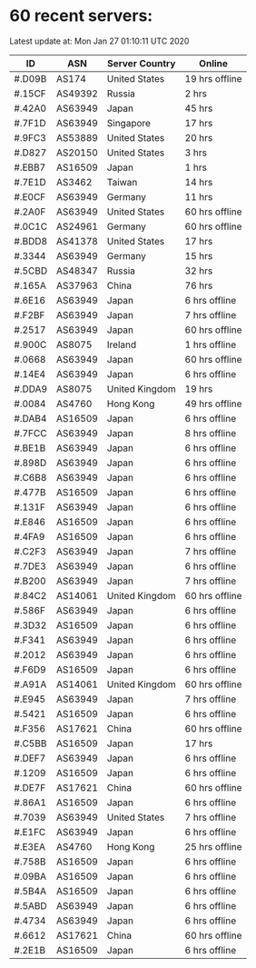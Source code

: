 # 60 recent servers:

Latest update at: Mon Jan 27 01:10:11 UTC 2020

| ID | ASN | Server Country | Online |
| -- | --- | -------------- | ------ |
| #.D09B | AS174 | United States | 19 hrs offline |
| #.15CF | AS49392 | Russia | 2 hrs |
| #.42A0 | AS63949 | Japan | 45 hrs |
| #.7F1D | AS63949 | Singapore | 17 hrs |
| #.9FC3 | AS53889 | United States | 20 hrs |
| #.D827 | AS20150 | United States | 3 hrs |
| #.EBB7 | AS16509 | Japan | 1 hrs |
| #.7E1D | AS3462 | Taiwan | 14 hrs |
| #.E0CF | AS63949 | Germany | 11 hrs |
| #.2A0F | AS63949 | United States | 60 hrs offline |
| #.0C1C | AS24961 | Germany | 60 hrs offline |
| #.BDD8 | AS41378 | United States | 17 hrs |
| #.3344 | AS63949 | Germany | 15 hrs |
| #.5CBD | AS48347 | Russia | 32 hrs |
| #.165A | AS37963 | China | 76 hrs |
| #.6E16 | AS63949 | Japan | 6 hrs offline |
| #.F2BF | AS63949 | Japan | 7 hrs offline |
| #.2517 | AS63949 | Japan | 60 hrs offline |
| #.900C | AS8075 | Ireland | 1 hrs offline |
| #.0668 | AS63949 | Japan | 60 hrs offline |
| #.14E4 | AS63949 | Japan | 6 hrs offline |
| #.DDA9 | AS8075 | United Kingdom | 19 hrs |
| #.0084 | AS4760 | Hong Kong | 49 hrs offline |
| #.DAB4 | AS16509 | Japan | 6 hrs offline |
| #.7FCC | AS63949 | Japan | 8 hrs offline |
| #.BE1B | AS63949 | Japan | 6 hrs offline |
| #.898D | AS63949 | Japan | 6 hrs offline |
| #.C6B8 | AS63949 | Japan | 6 hrs offline |
| #.477B | AS16509 | Japan | 6 hrs offline |
| #.131F | AS63949 | Japan | 6 hrs offline |
| #.E846 | AS16509 | Japan | 6 hrs offline |
| #.4FA9 | AS16509 | Japan | 6 hrs offline |
| #.C2F3 | AS63949 | Japan | 7 hrs offline |
| #.7DE3 | AS63949 | Japan | 6 hrs offline |
| #.B200 | AS63949 | Japan | 7 hrs offline |
| #.84C2 | AS14061 | United Kingdom | 60 hrs offline |
| #.586F | AS63949 | Japan | 6 hrs offline |
| #.3D32 | AS16509 | Japan | 6 hrs offline |
| #.F341 | AS63949 | Japan | 6 hrs offline |
| #.2012 | AS63949 | Japan | 6 hrs offline |
| #.F6D9 | AS16509 | Japan | 6 hrs offline |
| #.A91A | AS14061 | United Kingdom | 60 hrs offline |
| #.E945 | AS63949 | Japan | 7 hrs offline |
| #.5421 | AS16509 | Japan | 6 hrs offline |
| #.F356 | AS17621 | China | 60 hrs offline |
| #.C5BB | AS16509 | Japan | 17 hrs |
| #.DEF7 | AS63949 | Japan | 6 hrs offline |
| #.1209 | AS16509 | Japan | 6 hrs offline |
| #.DE7F | AS17621 | China | 60 hrs offline |
| #.86A1 | AS16509 | Japan | 6 hrs offline |
| #.7039 | AS63949 | United States | 7 hrs offline |
| #.E1FC | AS63949 | Japan | 6 hrs offline |
| #.E3EA | AS4760 | Hong Kong | 25 hrs offline |
| #.758B | AS16509 | Japan | 6 hrs offline |
| #.09BA | AS16509 | Japan | 6 hrs offline |
| #.5B4A | AS16509 | Japan | 6 hrs offline |
| #.5ABD | AS63949 | Japan | 6 hrs offline |
| #.4734 | AS63949 | Japan | 6 hrs offline |
| #.6612 | AS17621 | China | 60 hrs offline |
| #.2E1B | AS16509 | Japan | 6 hrs offline |

